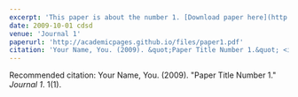 ```yaml
---
excerpt: 'This paper is about the number 1. [Download paper here](http://academicpages.github.io/files/paper1.pdf) The number 2 is left for future work.'
date: 2009-10-01 cdsd
venue: 'Journal 1'
paperurl: 'http://academicpages.github.io/files/paper1.pdf'
citation: 'Your Name, You. (2009). &quot;Paper Title Number 1.&quot; <i>Journal 1</i>. 1(1).'
---
```

Recommended citation: Your Name, You. (2009). "Paper Title Number 1." <i>Journal 1</i>. 1(1).

